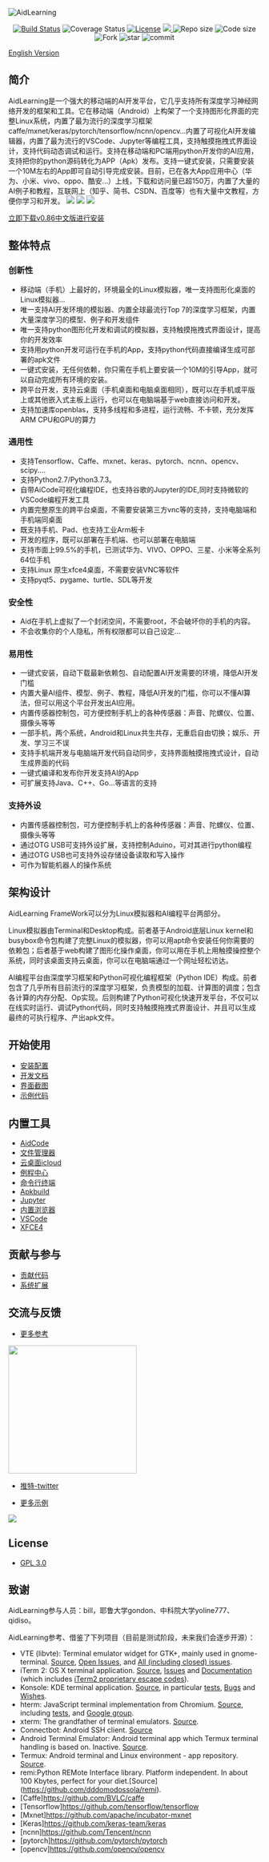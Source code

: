 ![AidLearning](https://cdn.nlark.com/yuque/0/2020/png/726405/1578322228096-7dba507c-67f2-463b-a280-791bebed0418.png?x-oss-process=image%2Fresize%2Cw_1492)
  <p align="center">
    <a href="https://travis-ci.org/lc-soft/LCUI"><img src="https://travis-ci.org/lc-soft/LCUI.png?branch=master" alt="Build Status"></a>
    <img src="https://img.shields.io/badge/coverage-100%25-brightgreen" alt="Coverage Status">
    <a href="http://opensource.org/licenses/MIT"><img src="https://img.shields.io/github/license/lc-soft/LCUI.svg" alt="License"></a>
    <a href="https://github.com/aidlearning/AidLearning-FrameWork/releases">
    <img src="https://img.shields.io/github/v/tag/aidlearning/AidLearning-FrameWork" > </a>
    <img src="https://img.shields.io/badge/repo%20size-37%20MB-blue" alt="Repo size">
    <img src="https://img.shields.io/badge/code%20size-11.83%20MB-blue" alt="Code size">
<img src="https://img.shields.io/github/forks/aidlearning/AidLearning-FrameWork?style=flat" alt="Fork">
<img src="https://img.shields.io/github/stars/aidlearning/AidLearning-FrameWork?style=flat" alt="star">
<img src="https://img.shields.io/github/last-commit/aidlearning/AidLearning-FrameWork?style=plastic" alt="commit">
</p>
  
[English Version](README.md)

## 简介
AidLearning是一个强大的移动端的AI开发平台，它几乎支持所有深度学习神经网络开发的框架和工具。它在移动端（Android）上构架了一个支持图形化界面的完整Linux系统，内置了最为流行的深度学习框架caffe/mxnet/keras/pytorch/tensorflow/ncnn/opencv…内置了可视化AI开发编辑器，内置了最为流行的VSCode、Jupyter等编程工具，支持触摸拖拽式界面设计，支持代码动态调试和运行。支持在移动端和PC端用python开发你的AI应用，支持把你的python源码转化为APP（Apk）发布。支持一键式安装，只需要安装一个10M左右的App即可自动引导完成安装。目前，已在各大App应用中心（华为、小米、vivo、oppo、酷安…）上线，下载和访问量已超150万，内置了大量的AI例子和教程，互联网上（知乎、简书、CSDN、百度等）也有大量中文教程，方便你学习和开发。
<img src="http://www.aidlearning.net/git_img/0.jpg" />
<img src="https://www.aidlearning.net/git_img/1.jpg" />
<img src="http://www.aidlearning.net/git_img/2.jpg" />


[立即下载v0.86中文版进行安装](http://23668748.s21d-23.faiusrd.com/0/ABUIABBKGAAggZnz_QUosomgnAQ?f=aid-0.86b2f3.apk&v=1597820033) 

## 整体特点
### 创新性
- 移动端（手机）上最好的，环境最全的Linux模拟器，唯一支持图形化桌面的Linux模拟器...
- 唯一支持AI开发环境的模拟器、内置全球最流行Top 7的深度学习框架，内置大量深度学习的模型、例子和开发组件
- 唯一支持python图形化开发和调试的模拟器，支持触摸拖拽式界面设计，提高你的开发效率
- 支持用python开发可运行在手机的App，支持python代码直接编译生成可部署的apk文件
- 一键式安装，无任何依赖，你只需在手机上要安装一个10M的引导App，就可以自动完成所有环境的安装。
- 跨平台开发，支持云桌面（手机桌面和电脑桌面相同），既可以在手机或平版上或其他嵌入式主板上运行，也可以在电脑端基于web直接访问和开发。
- 支持加速库openblas，支持多线程和多进程，运行流畅、不卡顿，充分发挥ARM CPU和GPU的算力
### 通用性
- 支持Tensorflow、Caffe、mxnet、keras、pytorch、ncnn、opencv、scipy....
- 支持Python2.7/Python3.7.3。
- 自带AiCode可视化编程IDE，也支持谷歌的Jupyter的IDE,同时支持微软的VSCode编程开发工具
- 内置完整原生的跨平台桌面，不需要安装第三方vnc等的支持，支持电脑端和手机端同桌面
- 既支持手机、Pad、也支持工业Arm板卡
- 开发的程序，既可以部署在手机端、也可以部署在电脑端
- 支持市面上99.5%的手机，已测试华为、VIVO、OPPO、三星、小米等全系列64位手机
- 支持Linux 原生xfce4桌面，不需要安装VNC等软件
- 支持pyqt5、pygame、turtle、SDL等开发
### 安全性
- Aid在手机上虚拟了一个封闭空间，不需要root，不会破坏你的手机的内容。
- 不会收集你的个人隐私，所有权限都可以自己设定...
### 易用性
- 一键式安装，自动下载最新依赖包、自动配置AI开发需要的环境，降低AI开发门槛
- 内置大量AI组件、模型、例子、教程，降低AI开发的门槛，你可以不懂AI算法，但可以用这个平台开发出AI应用。
- 内置传感器控制包，可方便控制手机上的各种传感器：声音、陀螺仪、位置、摄像头等等
- 一部手机，两个系统，Android和Linux共生共存，无重启自由切换；娱乐、开发、学习三不误
- 支持手机端开发与电脑端开发代码自动同步，支持界面触摸拖拽式设计，自动生成界面的代码
- 一键式编译和发布你开发支持AI的App
- 可扩展支持Java、C++、Go...等语言的支持

### 支持外设
- 内置传感器控制包，可方便控制手机上的各种传感器：声音、陀螺仪、位置、摄像头等等
- 通过OTG USB可支持外设扩展，支持控制Aduino，可对其进行python编程
- 通过OTG USB也可支持外设存储设备读取和写入操作
- 可作为智能机器人的操作系统

## 架构设计
AidLearning FrameWork可以分为Linux模拟器和AI编程平台两部分。

Linux模拟器由Terminal和Desktop构成。前者基于Android底层Linux kernel和busybox命令包构建了完整Linux的模拟器，你可以用apt命令安装任何你需要的依赖包；后者基于web构建了图形化操作桌面，你可以用在手机上用触摸操控整个系统，同时该桌面支持云桌面，你可以在电脑端通过一个网址轻松访达。

AI编程平台由深度学习框架和Python可视化编程框架（Python IDE）构成。前者包含了几乎所有目前流行的深度学习框架，负责模型的加载、计算图的调度；包含各计算的内存分配、Op实现。后则构建了Python可视化快速开发平台，不仅可以在线实时运行、调试Python代码，同时支持触摸拖拽式界面设计、并且可以生成最终的可执行程序、产出apk文件。


## 开始使用
- [安装配置](https://www.yuque.com/glg1kx/aidlearning/setup)
- [开发文档](https://www.yuque.com/glg1kx/aidlearning/develop)
- [界面截图](https://www.yuque.com/glg1kx/aidlearning/qzpyt5)
- [示例代码](https://www.yuque.com/glg1kx/aidlearning/nnkgzu)

## 内置工具
- [AidCode](https://www.yuque.com/glg1kx/aidlearning/include)
- [文件管理器](https://www.yuque.com/glg1kx/aidlearning/include)
- [云桌面icloud](https://www.yuque.com/glg1kx/aidlearning/include)
- [例程中心](https://www.yuque.com/glg1kx/aidlearning/include)
- [命令行终端](https://www.yuque.com/glg1kx/aidlearning/include)
- [Apkbuild](https://www.yuque.com/glg1kx/aidlearning/include)
- [Jupyter](https://www.yuque.com/glg1kx/aidlearning/include)
- [内置浏览器](https://www.yuque.com/glg1kx/aidlearning/include)
- [VSCode](https://www.yuque.com/glg1kx/aidlearning/include)
- [XFCE4](https://www.yuque.com/glg1kx/aidlearning/include)

## 贡献与参与
- [贡献代码](https://www.yuque.com/glg1kx/aidlearning/vl7mtk)
- [系统扩展](https://www.yuque.com/glg1kx/aidlearning/acghe9)

##  交流与反馈
- [更多参考](http://bbs.aidlearning.net)
<img src="https://i.loli.net/2020/04/11/TtfxFj2rnkB7ZVM.png" height="256"/>

- [推特-twitter](https://twitter.com/aidlearning)

- [更多示例](http://bbs.aidlearning.net)


<img src="https://cdn.nlark.com/yuque/0/2020/png/726405/1588573935881-54e2a362-57f2-4afb-9312-a5ccd2355ecf.png"/>


## License
- [GPL 3.0](license.md)


## 致谢
AidLearning参与人员：bill，耶鲁大学gondon、中科院大学yoline777、qidiso。

AidLearning参考、借鉴了下列项目（目前是测试阶段，未来我们会逐步开源）：

* VTE (libvte): Terminal emulator widget for GTK+, mainly used in gnome-terminal. [Source](https://github.com/GNOME/vte), [Open Issues](https://bugzilla.gnome.org/buglist.cgi?quicksearch=product%3A%22vte%22+), and [All (including closed) issues](https://bugzilla.gnome.org/buglist.cgi?bug_status=RESOLVED&bug_status=VERIFIED&chfield=resolution&chfieldfrom=-2000d&chfieldvalue=FIXED&product=vte&resolution=FIXED).
* iTerm 2: OS X terminal application. [Source](https://github.com/gnachman/iTerm2), [Issues](https://gitlab.com/gnachman/iterm2/issues) and [Documentation](http://www.iterm2.com/documentation.html) (which includes [iTerm2 proprietary escape codes](http://www.iterm2.com/documentation-escape-codes.html)).
* Konsole: KDE terminal application. [Source](https://projects.kde.org/projects/kde/applications/konsole/repository), in particular [tests](https://projects.kde.org/projects/kde/applications/konsole/repository/revisions/master/show/tests), [Bugs](https://bugs.kde.org/buglist.cgi?bug_severity=critical&bug_severity=grave&bug_severity=major&bug_severity=crash&bug_severity=normal&bug_severity=minor&bug_status=UNCONFIRMED&bug_status=NEW&bug_status=ASSIGNED&bug_status=REOPENED&product=konsole) and [Wishes](https://bugs.kde.org/buglist.cgi?bug_severity=wishlist&bug_status=UNCONFIRMED&bug_status=NEW&bug_status=ASSIGNED&bug_status=REOPENED&product=konsole).
* hterm: JavaScript terminal implementation from Chromium. [Source](https://github.com/chromium/hterm), including [tests](https://github.com/chromium/hterm/blob/master/js/hterm_vt_tests.js), and [Google group](https://groups.google.com/a/chromium.org/forum/#!forum/chromium-hterm).
* xterm: The grandfather of terminal emulators. [Source](http://invisible-island.net/datafiles/release/xterm.tar.gz).
* Connectbot: Android SSH client. [Source](https://github.com/connectbot/connectbot)
* Android Terminal Emulator: Android terminal app which Termux terminal handling is based on. Inactive. [Source](https://github.com/jackpal/Android-Terminal-Emulator).
* Termux: Android terminal and Linux environment - app repository. [Source](https://github.com/termux/termux-app).
* remi:Python REMote Interface library. Platform independent. In about 100 Kbytes, perfect for your diet.[Source]
(https://github.com/dddomodossola/remi).
* [Caffe]https://github.com/BVLC/caffe
* [Tensorflow]https://github.com/tensorflow/tensorflow
* [Mxnet]https://github.com/apache/incubator-mxnet
* [Keras]https://github.com/keras-team/keras
* [ncnn]https://github.com/Tencent/ncnn
* [pytorch]https://github.com/pytorch/pytorch
* [opencv]https://github.com/opencv/opencv

